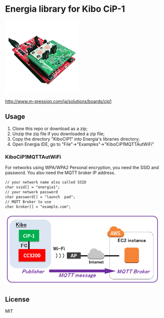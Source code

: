 # Energia library for Kibo CiP-1

[![KiboCiP1](img/KiboCiP1.png)](http://www.m-pression.com/ja/solutions/boards/cip1)

http://www.m-pression.com/ja/solutions/boards/cip1

## Usage

1. Clone this repo or download as a zip;
1. Unzip the zip file if you downloaded a zip file;
1. Copy the directory "KiboCiP1" into Energia's libraries directory;
1. Open Energia IDE, go to "File"->"Examples"->"KiboCiP1MQTTAutWiFi"

### KiboCiP1MQTTAutWiFi

For networks using WPA/WPA2 Personal encryption, you need the SSID and password.
You also need the MQTT broker IP address. 

```
// your network name also called SSID
char ssid[] = "energia1";
// your network password
char password[] = "launch  pad";
// MQTT Broker to use
char broker[] = "example.com";
```

![KiboCiP1MQTTAutWiFi](img/KiboCiP1MQTTAutWiFi.png)

## License

MIT